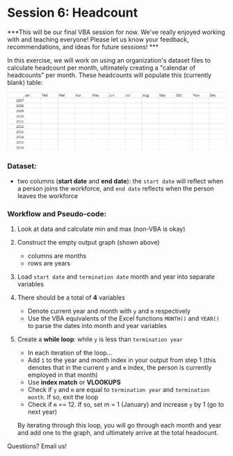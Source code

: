 # Session 6: Headcount

***This will be our final VBA session for now. We've really enjoyed working with and teaching everyone! Please let us know your feedback, recommendations, and ideas for future sessions! ***

In this exercise, we will work on using an organization's dataset files to calculate headcount per month, ultimately creating a "calendar of headcounts" per month. These headcounts will populate this (currently blank) table:

![VLookup](/VBA/Images/output.png)

### Dataset:
- two columns (**start date** and **end date**): the `start date` will reflect when a person joins the workforce, and `end date` reflects when the person leaves the workforce

### Workflow and Pseudo-code:

1. Look at data and calculate min and max (non-VBA is okay)
2. Construct the empty output graph (shown above)
    - columns are months
    - rows are years

3. Load `start date` and `termination date` month and year into separate variables
4. There should be a total of **4** variables
    - Denote current year and month with `y` and `m` respectively
    - Use the VBA equivalents of the Excel functions `MONTH()` and `YEAR()` to parse the dates into month and year variables

5. Create a **while loop**: while `y` is less than `termination year`
    - In each iteration of the loop...
    - Add `1` to the year and month index in your output from step 1 (this denotes that in the current `y` and `m` index, the person is currently employed in that month)
    - Use **index match** or **VLOOKUPS**
    - Check if `y` and `m` are equal to `termination year` and `termination month`. If so, exit the loop
    - Check if `m` == 12. If so, set m = 1 (January) and increase `y` by 1 (go to next year)

     By iterating through this loop, you will go through each month and year and add one to the graph, and ultimately arrive at the total headocunt. 

Questions? Email us!
